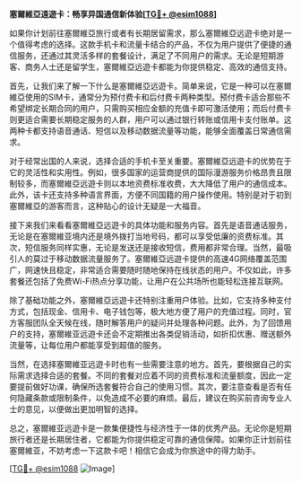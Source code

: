 **塞爾維亞遠遊卡：畅享异国通信新体验[[TG💪+ @esim1088](https://t.me/s/esim1088)]**

如果你计划前往塞爾維亞旅行或者有长期居留需求，那么塞爾維亞远遊卡绝对是一个值得考虑的选择。这款手机卡和流量卡结合的产品，不仅为用户提供了便捷的通信服务，还通过其灵活多样的套餐设计，满足了不同用户的需求。无论是短期游客、商务人士还是留学生，塞爾維亞远遊卡都能为你提供稳定、高效的通信支持。

首先，让我们来了解一下什么是塞爾維亞远遊卡。简单来说，它是一种可以在塞爾維亞使用的SIM卡，通常分为预付费卡和后付费卡两种类型。预付费卡适合那些不希望绑定长期合同的用户，只需购买相应金额的充值卡即可激活使用；而后付费卡则更适合需要长期稳定服务的人群，用户可以通过银行转账或信用卡支付账单。这两种卡都支持语音通话、短信以及移动数据流量等功能，能够全面覆盖日常通信需求。

对于经常出国的人来说，选择合适的手机卡至关重要。塞爾維亞远遊卡的优势在于它的灵活性和实用性。例如，很多国家的运营商提供的国际漫游服务价格昂贵且限制较多，而塞爾維亞远遊卡则以本地资费标准收费，大大降低了用户的通信成本。此外，该卡还支持多种语言界面，方便不同国籍的用户操作使用。特别是对于初到塞爾維亞的游客而言，这种贴心的设计无疑是一大福音。

接下来我们来看看塞爾維亞远遊卡的具体功能和服务内容。首先是语音通话服务，无论是在塞爾維亚境内还是境外拨打当地号码，都可以享受低廉的资费标准。其次，短信服务同样实惠，无论是发送还是接收短信，费用都非常合理。当然，最吸引人的莫过于移动数据流量服务了。塞爾維亞远遊卡提供的高速4G网络覆盖范围广，网速快且稳定，非常适合需要随时随地保持在线状态的用户。不仅如此，许多套餐还包括了免费Wi-Fi热点分享功能，让用户在公共场所也能轻松连接互联网。

除了基础功能之外，塞爾維亞远遊卡还特别注重用户体验。比如，它支持多种支付方式，包括现金、信用卡、电子钱包等，极大地方便了用户的充值过程。同时，官方客服团队全天候在线，随时解答用户的疑问并处理各种问题。此外，为了回馈用户的支持，塞爾維亚远遊卡还会不定期推出各类促销活动，如折扣优惠、赠送额外流量等，让每位用户都能享受到超值的服务。

当然，在选择塞爾維亚远遊卡时也有一些需要注意的地方。首先，要根据自己的实际需求选择合适的套餐。不同的套餐对应着不同的资费标准和流量额度，因此一定要提前做好功课，确保所选套餐符合自己的使用习惯。其次，要注意查看是否有任何隐藏条款或限制条件，以免造成不必要的麻烦。最后，建议在购买前咨询专业人士的意见，以便做出更加明智的选择。

总之，塞爾維亚远遊卡是一款集便捷性与经济性于一体的优秀产品。无论你是短期旅行者还是长期居住者，它都能为你提供稳定可靠的通信保障。如果你正计划前往塞爾維亚，不妨考虑一下这款卡吧！相信它会成为你旅途中的得力助手。

[[TG💪+ @esim1088](https://t.me/s/esim1088) ![Image](https://i.postimg.cc/4NQfJmqS/Snipaste-2025-05-13-00-14-12.png)]